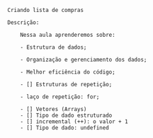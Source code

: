     Criando lista de compras

    Descrição:
        
        Nessa aula aprenderemos sobre:
        
        - Estrutura de dados;

        - Organização e gerenciamento dos dados;
        
        - Melhor eficiência do código;
        
        - [] Estruturas de repetição;
        
        - laço de repetição: for;

        - [] Vetores (Arrays)
        - [] Tipo de dado estruturado
        - [] incremental (++): o valor + 1
        - [] Tipo de dado: undefined
